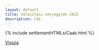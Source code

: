 ```yaml
---
layout: default
title: Választási névjegyzék 2022
description: Cák
---
```


{% include settlementHTMLs/Caak.html %}

[Vissza](./)